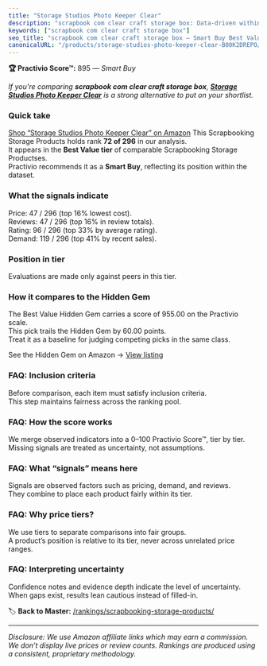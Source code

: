 ```yaml
---
title: "Storage Studios Photo Keeper Clear"
description: "scrapbook com clear craft storage box: Data-driven within Best Value ranking using the Practivio Score™. Positioned by quality, value, demand, findability, mom…"
keywords: ["scrapbook com clear craft storage box"]
seo_title: "scrapbook com clear craft storage box — Smart Buy Best Value (2025)"
canonicalURL: "/products/storage-studios-photo-keeper-clear-B00K2DREPO/"
---
```


**🏆 Practivio Score™:** 895 — _Smart Buy_


*If you're comparing **scrapbook com clear craft storage box**, **[Storage Studios Photo Keeper Clear](https://www.amazon.com/dp/B00K2DREPO?tag=practivio-20)** is a strong alternative to put on your shortlist.*
### Quick take
[Shop “Storage Studios Photo Keeper Clear” on Amazon](https://www.amazon.com/dp/B00K2DREPO?tag=practivio-20)
This Scrapbooking Storage Products holds rank **72 of 296** in our analysis.  
It appears in the **Best Value tier** of comparable Scrapbooking Storage Productses.  
Practivio recommends it as a **Smart Buy**, reflecting its position within the dataset.

### What the signals indicate
Price: 47 / 296 (top 16% lowest cost).  
Reviews: 47 / 296 (top 16% in review totals).  
Rating: 96 / 296 (top 33% by average rating).  
Demand: 119 / 296 (top 41% by recent sales).

### Position in tier
Evaluations are made only against peers in this tier.

### How it compares to the Hidden Gem
The Best Value Hidden Gem carries a score of 955.00 on the Practivio scale.  
This pick trails the Hidden Gem by 60.00 points.  
Treat it as a baseline for judging competing picks in the same class.  

See the Hidden Gem on Amazon → [View listing](https://www.amazon.com/dp/B08C7PPTC3?tag=practivio-20)

### FAQ: Inclusion criteria
Before comparison, each item must satisfy inclusion criteria.  
This step maintains fairness across the ranking pool.

### FAQ: How the score works
We merge observed indicators into a 0–100 Practivio Score™, tier by tier.  
Missing signals are treated as uncertainty, not assumptions.

### FAQ: What “signals” means here
Signals are observed factors such as pricing, demand, and reviews.  
They combine to place each product fairly within its tier.

### FAQ: Why price tiers?
We use tiers to separate comparisons into fair groups.  
A product’s position is relative to its tier, never across unrelated price ranges.

### FAQ: Interpreting uncertainty
Confidence notes and evidence depth indicate the level of uncertainty.  
When gaps exist, results lean cautious instead of filled-in.


🏷️ **Back to Master:** [/rankings/scrapbooking-storage-products/](/rankings/scrapbooking-storage-products/)

---
_Disclosure: We use Amazon affiliate links which may earn a commission. We don’t display live prices or review counts. Rankings are produced using a consistent, proprietary methodology._
